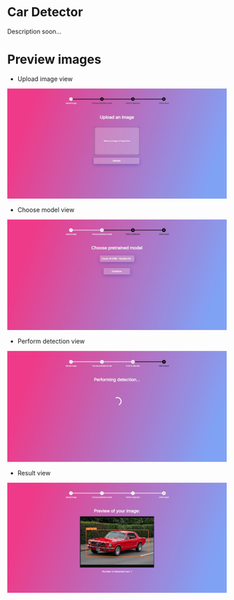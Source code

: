 # Car Detector

Description soon...

# Preview images

- Upload image view

![](https://github.com/Kamelleon/CarDetector/blob/main/preview_images/upload_image_view.JPG)

- Choose model view

![](https://github.com/Kamelleon/CarDetector/blob/main/preview_images/choose_model_view.JPG)

- Perform detection view

![](https://github.com/Kamelleon/CarDetector/blob/main/preview_images/performing_detection_view.JPG)

- Result view

![](https://github.com/Kamelleon/CarDetector/blob/main/preview_images/result_view.JPG)